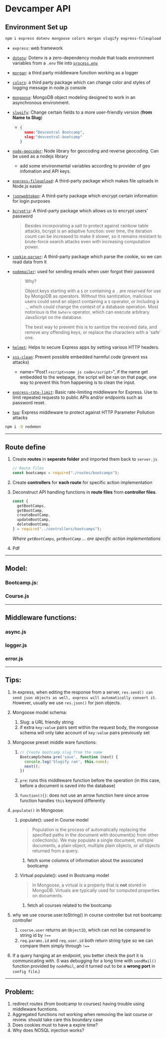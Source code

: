 # Devcamper API

## Environment Set up



```bash
npm i express dotenv mongoose colors morgan slugify express-fileupload jsonwebtoken bcryptjs nodemailer express-mongo-sanitize helmet xss-clean express-rate-limit hpp
```

- `express`: web framework

- [`dotenv`](https://github.com/motdotla/dotenv): Dotenv is a zero-dependency module that loads environment variables from a `.env` file into [`process.env`](https://nodejs.org/docs/latest/api/process.html#process_process_env)

- [`morgan`](https://github.com/expressjs/morgan): a third party middleware function working as a logger

- [`colors`](https://github.com/marak/colors.js/): a third party package which can change color and styles of logging message in node.js console

- [`mongoose`](https://mongoosejs.com/): MongoDB object modeling designed to work in an asynchronous environment.

- [`slugify`](https://www.npmjs.com/package/slugify): Change certain fields to a more user-friendly version (**from Name to Slug**)
  
  - ```json
    {
      name:"Devcentral Bootcamp",
      slug:"devcentral-bootcamp"
    }
    ```
  
- [`node-geocoder`](https://www.npmjs.com/package/node-geocoder): Node library for geocoding and reverse geocoding. Can be used as a nodejs library

  - add some environmental variables according to provider of geo infomation and API keys.

- [`express-fileupload`](https://www.npmjs.com/package/express-fileupload): A third-party package which makes file uploads in Node.js easier

- [`jsonwebtoken`](https://www.npmjs.com/package/jsonwebtoken): A third-party package which encrypt certain information for login purposes

- [`bcryptjs`](https://www.npmjs.com/package/bcryptjs): A third-party package which allows us to encrypt users' password

  > Besides incorporating a salt to protect against rainbow table attacks, bcrypt is an adaptive function: over time, the iteration count can be increased to make it slower, so it remains resistant to brute-force search attacks even with increasing computation power.

- [`cookie-parser`](https://www.npmjs.com/package/cookie-parser): A third-party package which parse the cookie, so we can read data from it

- [`nodemailer`](https://www.npmjs.com/package/nodemailer): used for sending emails when user forgot their password

  > Why?
  >
  > Object keys starting with a `$` or containing a `.` are *reserved* for use by MongoDB as operators. Without this sanitization, malicious users could send an object containing a `$` operator, or including a `.`, which could change the context of a database operation. Most notorious is the `$where` operator, which can execute arbitrary JavaScript on the database.
  >
  > The best way to prevent this is to sanitize the received data, and remove any offending keys, or replace the characters with a 'safe' one.

- [`helmet`](https://www.npmjs.com/package/helmet): Helps to secure Express apps by setting various HTTP headers.

- [`xss-clean`](https://www.npmjs.com/package/xss-clean): Prevent possible embedded harmful code (prevent xss attacks)

  - name="Post1 `<script>some js code</script>`", if the name get embedded to the webpage, the script will be ran on that page, one way to prevent this from happening is to clean the input.

- [`express-rate-limit`](https://www.npmjs.com/package/express-rate-limit): Basic rate-limiting middleware for Express. Use to limit repeated requests to public APIs and/or endpoints such as password reset.

- [`hpp`](https://www.npmjs.com/package/hpp): Express middleware to protect against HTTP Parameter Pollution attacks

```bash
npm i -D nodemon
```

---

## Route define

1. Create **routes** in **seperate folder** and imported them back to `server.js`

   ```javascript
   // Route files
   const bootcamps = require("./routes/bootcamps");
   ```

2. Create **controllers** for **each route** for specific action implementation

3. Deconstruct API handling functions in **route files** from **controller files**.

   ```javascript
   const {
     getBootCamps,
     getBootCamp,
     createBootCamp,
     updateBootCamp,
     deleteBootCamp,
   } = require("../controllers/bootcamps");
   ```

   *Where `getBootCamps`, `getBootCamp` ... are specific action implementations*

4. Pdf



---

## Model:

### Bootcamp.js:







### Course.js





---

## Middleware functions:

### async.js







### logger.js







### error.js



---

## Tips:

1. In express, when editing the response from a server,  `res.send() can send json objects as well, express will automatically convert it`. However, usually we use `res.json()` for json objects. 

2. Mongoose model schema:
   1. Slug: a URL friendly string
   2. if extra `key:value` pairs sent within the request body, the mongoose schema will only take account of `key:value` pairs previously set
   
3. Mongoose preset middle ware functions:

   1. ```javascript
      // Create bootcamp slug from the name
      BootcampSchema.pre('save', function (next) {
        console.log('Slugify ran', this.name);
        next();
      })
      ```

   2. `pre`: runs this middleware function before the operation (in this case, before a document is saved into the database)

   3. `function(){}`: does not use an arrow function here since arrow function handles `this` keyword differently
   
4. `populate()` in Mongoose: 

   1. populate(): used in Course model

      > Population is the process of automatically replacing the specified paths in the document with document(s) from other collection(s). We may populate a single document, multiple documents, a plain object, multiple plain objects, or all objects returned from a query. 

      1. fetch some columns of information about the associated bootcamp

   2. Virtual populate(): used in Bootcamp model

      > In Mongoose, a virtual is a property that is **not** stored in MongoDB. Virtuals are typically used for computed properties on documents.

      1. fetch all courses related to the bootcamp
   
5. why we use course.user.toString() in course controller but not bootcamp controller

   1. `course.user` returns an `ObjectID`, which can not be compared to string id by `!==`
   2. `req.params.id` and `req.user.id` both return string type so we can compare them simply through `!==`

6. If a query hanging at an endpoint, you better check the port it is communicating with. (I was debugging for a long time with `sendMail()` function provided by `nodeMail`, and it turned out to be a **wrong port** in `config file`.)



---

## Problem:

1. redirect routes (from bootcamp to courses) having trouble using middleware fucntions.
2. Aggregated functions not working when removing the last course or review. should take care this boundary case
3. Does cookies must to have a expire time?
4. Why does NOSQL injection works?

